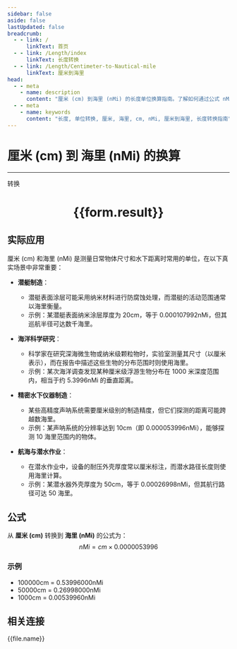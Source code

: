 ```yaml
---
sidebar: false
aside: false
lastUpdated: false
breadcrumb:
  - - link: /
      linkText: 首页
  - - link: /Length/index
      linkText: 长度转换
  - - link: /Length/Centimeter-to-Nautical-mile
      linkText: 厘米到海里
head:
  - - meta
    - name: description
      content: "厘米 (cm) 到海里 (nMi) 的长度单位换算指南。了解如何通过公式 nMi = cm × 0.0000053996 转换为海里。"
  - - meta
    - name: keywords
      content: "长度, 单位转换, 厘米, 海里, cm, nMi, 厘米到海里, 长度转换指南"
---
```

# 厘米 (cm) 到 海里 (nMi) 的换算
---
<script setup>
import { onMounted, reactive, inject, ref } from 'vue'
import { NButton, NForm, NFormItem, NInput, NInputNumber, NSelect, NCard, useMessage,NGrid ,NGi } from 'naive-ui'
import { defineClientComponent } from 'vitepress'
import { Length } from '../../files';

const convert = inject('convert')

const form = reactive({
  number: null,
  result: '',
})

const convertHandler = () => {
  if (form.number !== null && !isNaN(form.number)) {
    const convertedValue = parseFloat(form.number) * 0.0000053996
    form.result = `${form.number}cm = ${convertedValue.toFixed(8)}nMi`
  } else {
    form.result = '请输入有效的数值。'
  }
}
</script>

<n-form size="large" :model="form">
  <n-form-item label="厘米 (cm)">
    <n-input-number v-model:value="form.number" placeholder="输入厘米" style="width: 100%" />
  </n-form-item>
  <n-form-item>
    <n-button type="primary" @click="convertHandler" block>转换</n-button>
  </n-form-item>
</n-form>

<n-card  embedded :bordered="false" hoverable>
  <div  style="text-align:center">
    <h1>{{form.result}}</h1>
  </div>
</n-card>

## 实际应用

厘米 (cm) 和海里 (nMi) 是测量日常物体尺寸和水下距离时常用的单位，在以下真实场景中非常重要：

- **潜艇制造**：
  - 潜艇表面涂层可能采用纳米材料进行防腐蚀处理，而潜艇的活动范围通常以海里衡量。
  - 示例：某潜艇表面纳米涂层厚度为 20cm，等于 0.000107992nMi，但其巡航半径可达数千海里。

- **海洋科学研究**：
  - 科学家在研究深海微生物或纳米级颗粒物时，实验室测量其尺寸（以厘米表示），而在报告中描述这些生物的分布范围时则使用海里。
  - 示例：某次海洋调查发现某种厘米级浮游生物分布在 1000 米深度范围内，相当于约 5.3996nMi 的垂直距离。

- **精密水下仪器制造**：
  - 某些高精度声呐系统需要厘米级别的制造精度，但它们探测的距离可能跨越数海里。
  - 示例：某声呐系统的分辨率达到 10cm（即 0.000053996nMi），能够探测 10 海里范围内的物体。

- **航海与潜水作业**：
  - 在潜水作业中，设备的耐压外壳厚度常以厘米标注，而潜水路径长度则使用海里计算。
  - 示例：某潜水器外壳厚度为 50cm，等于 0.00026998nMi，但其航行路径可达 50 海里。

## 公式

从 **厘米 (cm)** 转换到 **海里 (nMi)** 的公式为：
$$ nMi = cm \times 0.0000053996 $$

### 示例
- 100000cm = 0.53996000nMi
- 50000cm = 0.26998000nMi
- 1000cm = 0.00539960nMi

## 相关连接
<n-grid x-gap="12" :cols="4">
  <n-gi v-for="(file, index) in Length" :key="index">
    <n-button
      text
      tag="a"
      :href="file.path"
      type="primary"
    >
      {{file.name}}
    </n-button>
  </n-gi>
</n-grid>